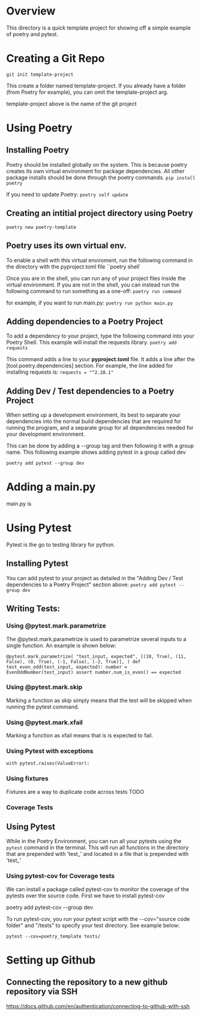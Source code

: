 # Overview
This directory is a quick template project for showing off a simple example of poetry and pytest.


# Creating a Git Repo
``git init template-project``

This create a folder named template-project. If you already have a folder (from Poetry for example), you can omit the template-project arg.

template-project above is the name of the git project


# Using Poetry

## Installing Poetry
Poetry should be installed globally on the system. This is because poetry creates its own virtual environment for package dependencies.
All other package installs should be done through the poetry commands.
``pip install poetry``

If you need to update Poetry:
``poetry self update``

## Creating an intitial project directory using Poetry
``poetry new poetry-template``

## Poetry uses its own virtual env. 
To enable a shell with this virtual enviroment, run the following command in the directory with the pyproject.toml file
``poetry shell`

Once you are in the shell, you can run any of your project files inside the virtual environment. If you are not in the shell, you can instead run
the following command to run something as a one-off:
``poetry run command``

for example, if you want to run main.py:
``poetry run python main.py``

## Adding dependencies to a Poetry Project
To add a dependency to your project, type the following command into your Poetry Shell. This example will install the requests library.
``poetry add requests``

This command adds a line to your **pyproject.toml** file. It adds a line after the [tool.poetry.dependencies] section. For example, the line added for
installing requests is:
``requests = "^2.28.1"``

## Adding Dev / Test dependencies to a Poetry Project
When setting up a development environment, its best to separate your dependencies into the normal build dependencies that are required for running the program, and a separate group for all dependencies needed for your development environment.

This can be done by adding a --group tag and then following it with a group name. This following example shows adding pytest in a group called dev

``poetry add pytest --group dev``


# Adding a main.py
main.py is

# Using Pytest
Pytest is the go to testing library for python.

## Installing Pytest
You can add pytest to your project as detailed in the "Adding Dev / Test dependencies to a Poetry Project" section above:
``poetry add pytest --group dev``

## Writing Tests:

### Using @pytest.mark.parametrize
The @pytest.mark.parametrize is used to parametrize several inputs to a single function. An example is shown below:

``
@pytest.mark.parametrize(
    "test_input, expected",
    [(10, True), (11, False), (0, True), (-1, False), (-2, True)],
)
def test_even_odd(test_input, expected):
    number = EvenOddNumber(test_input)
    assert number.num_is_even() == expected
``

### Using @pytest.mark.skip
Marking a function as skip simply means that the test will be skipped when running the pytest command.

### Using @pytest.mark.xfail
Marking a function as xfail means that is is expected to fail.

### Using Pytest with exceptions
`` with pytest.raises(ValueError): ``

### Using fixtures
Fixtures are a way to duplicate code across tests
TODO

### Coverage Tests

## Using Pytest
While in the Poetry Environment, you can run all your pytests using the ``pytest`` command in the terminal. This will run all functions in the directory that are prepended with 'test_' and located in a file that is prepended with 'test_'

### Using pytest-cov for Coverage tests
We can install a package called pytest-cov to monitor the coverage of the pytests over the source code. First we have to install pytest-cov

poetry add pytest-cov --group dev


To run pytest-cov, you run your pytest script with the --cov="source code folder" and "/tests" to specify your test directory. See example below:

```pytest --cov=poetry_template tests/```





# Setting up Github 

## Connecting the repository to a new github repository via SSH
https://docs.github.com/en/authentication/connecting-to-github-with-ssh